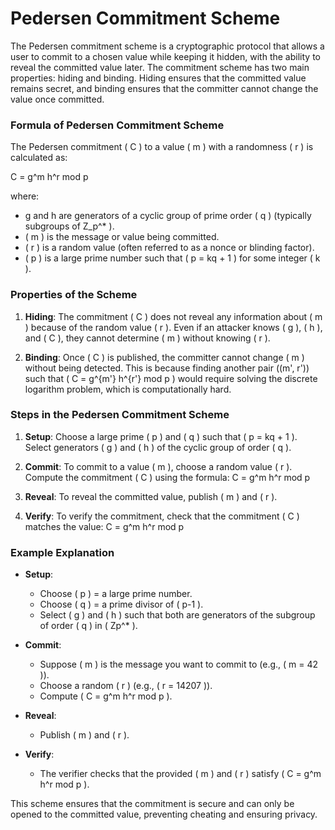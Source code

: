 # Pedersen Commitment Scheme

The Pedersen commitment scheme is a cryptographic protocol that allows a user to commit to a chosen value while keeping it hidden, with the ability to reveal the committed value later. The commitment scheme has two main properties: hiding and binding. Hiding ensures that the committed value remains secret, and binding ensures that the committer cannot change the value once committed.

### Formula of Pedersen Commitment Scheme

The Pedersen commitment ( C ) to a value ( m ) with a randomness ( r ) is calculated as:

C = g^m h^r mod p

where:

- g and h are generators of a cyclic group of prime order ( q ) (typically subgroups of Z_p^\* ).
- ( m ) is the message or value being committed.
- ( r ) is a random value (often referred to as a nonce or blinding factor).
- ( p ) is a large prime number such that ( p = kq + 1 ) for some integer ( k ).

### Properties of the Scheme

1. **Hiding**: The commitment ( C ) does not reveal any information about ( m ) because of the random value ( r ). Even if an attacker knows ( g ), ( h ), and ( C ), they cannot determine ( m ) without knowing ( r ).

2. **Binding**: Once ( C ) is published, the committer cannot change ( m ) without being detected. This is because finding another pair ((m', r')) such that ( C = g^{m'} h^{r'} mod p ) would require solving the discrete logarithm problem, which is computationally hard.

### Steps in the Pedersen Commitment Scheme

1. **Setup**: Choose a large prime ( p ) and ( q ) such that ( p = kq + 1 ). Select generators ( g ) and ( h ) of the cyclic group of order ( q ).

2. **Commit**: To commit to a value ( m ), choose a random value ( r ). Compute the commitment ( C ) using the formula:
   C = g^m h^r mod p

3. **Reveal**: To reveal the committed value, publish ( m ) and ( r ).

4. **Verify**: To verify the commitment, check that the commitment ( C ) matches the value:
   C = g^m h^r mod p

### Example Explanation

- **Setup**:

  - Choose ( p ) = a large prime number.
  - Choose ( q ) = a prime divisor of ( p-1 ).
  - Select ( g ) and ( h ) such that both are generators of the subgroup of order ( q ) in ( Zp^\* ).

- **Commit**:

  - Suppose ( m ) is the message you want to commit to (e.g., ( m = 42 )).
  - Choose a random ( r ) (e.g., ( r = 14207 )).
  - Compute ( C = g^m h^r mod p ).

- **Reveal**:

  - Publish ( m ) and ( r ).

- **Verify**:
  - The verifier checks that the provided ( m ) and ( r ) satisfy ( C = g^m h^r mod p ).

This scheme ensures that the commitment is secure and can only be opened to the committed value, preventing cheating and ensuring privacy.

